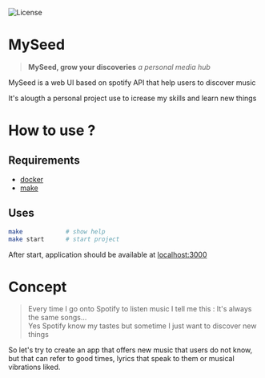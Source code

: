 ![License](https://img.shields.io/github/license/charlie-henaff/myseed)

# MySeed 

>**MySeed, grow your discoveries** *a personal media hub*  

MySeed is a web UI based on spotify API that help users to discover music

It's alougth a personal project use to icrease my skills and learn new things

# How to use ?

## Requirements 

- [docker](https://www.docker.com/get-started) 
- [make](https://www.gnu.org/software/make/)

## Uses

```sh
make            # show help
make start      # start project
```

After start, application should be available at [localhost:3000](https://localhost:3000)

# Concept

> Every time I go onto Spotify to listen music I tell me this : It's always the same songs...  
> Yes Spotify know my tastes but sometime I just want to discover new things

<!-- - Why Spotify always show me same music ?
    - Cause they know that I like these musics
- Why Spotify know my music taste ?
    - Cause I give it to them
- Why they want me to like the played music ?
    - Cause if I like music I'll stay on the app
- Why I'll like a music ?
    - Cause it remembers me a good moment
    - Cause lyrics speack to me
    - Cause I like the vibes -->

So let's try to create an app that offers new music that users do not know, but that can refer to good times, lyrics that speak to them or musical vibrations liked.

<!-- # Modules
MySeed is like an hub to discover music / streams / videos / art ...  
It includes "modules" that can help user in there discoveries

## MyPlaylist
MyPlaylist should generate a music playlist for the user

Settings        |   Details
--------        |   -------
search          |   playlist based on search string (user / album / song / genre)
new             |   playlist of new songs never heard by this user
genre           |   playlist of songs only for the selected genres -->